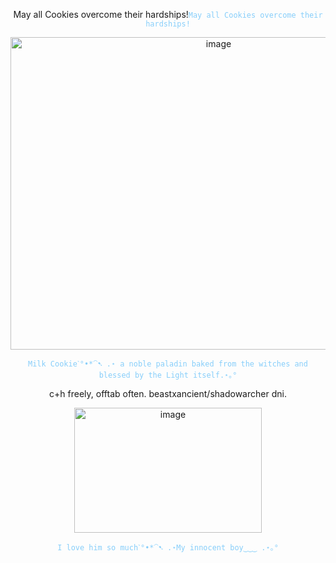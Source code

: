 
<p align="center">
May all Cookies overcome their hardships!<code style="color : lightskyblue">May all Cookies overcome their hardships!</code>

<p align="center">
  <img <img width="650" height="500" alt="image" src="https://github.com/user-attachments/assets/4a679ee4-b391-4378-9526-956627b3fb74" />

</p>
<p align="center">
<code style="color : lightskyblue">Milk Cookieˋ°•*⁀➷ .⋆ a noble paladin baked from the witches and blessed by the Light itself.⋆｡°</code>
<p align="center">
  c+h freely, offtab often.
beastxancient/shadowarcher dni.
 <p align="center"> 
 <img width="300" height="200" alt="image" src="https://github.com/user-attachments/assets/15702a4a-34af-48a5-a502-140b0b9b6ae7" />
  <p align="center"> 
   <code style="color : lightskyblue">I love him so muchˋ°•*⁀➷ .⋆My innocent boy‿‿‿ .⋆｡°</code>
